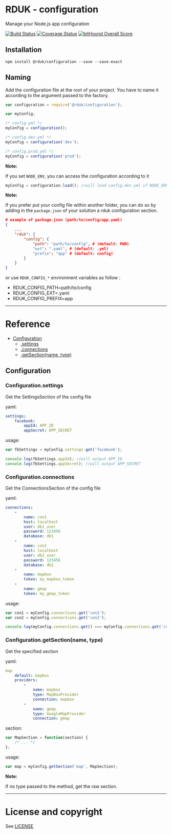 # RDUK - configuration

Manage your Node.js app configuration

[![Build Status](https://travis-ci.org/rd-uk/rduk-configuration.svg?branch=master)](https://travis-ci.org/rd-uk/rduk-configuration)
[![Coverage Status](https://coveralls.io/repos/github/rd-uk/rduk-configuration/badge.svg?branch=master)](https://coveralls.io/github/rd-uk/rduk-configuration?branch=master)
[![bitHound Overall Score](https://www.bithound.io/github/rd-uk/rduk-configuration/badges/score.svg)](https://www.bithound.io/github/rd-uk/rduk-configuration)

## Installation

```
npm install @rduk/configuration --save --save-exact
```

## Naming

Add the configuration file at the root of your project.
You have to name it according to the argument passed to the factory.

```js
var configuration = require('@rduk/configuration');

var myConfig;

/* config.yml */
myConfig = configuration();

/* config.dev.yml */
myConfig = configuration('dev');

/* config.prod.yml */
myConfig = configuration('prod');
```

__Note:__

If you set `NODE_ENV`, you can access the configuration according to it

```js
myConfig = configuration.load(); //will load config.dev.yml if NODE_ENV === dev
```

__Note:__

If you prefer put your config file within another folder, you can do so by adding 
in the `package.json` of your solution a rduk configuration section.

```json
# example of package.json (path/to/config/app.yaml)
{
    ...
    "rduk": {
        "config": {
            "path": "path/to/config", # (default: PWD)
            "ext": ".yaml", # (default: .yml)
            "prefix": "app" # (default: config)
        }
    }
}
```

or use `RDUK_CONFIG_*` environment variables as follow :
- RDUK_CONFIG_PATH=path/to/config
- RDUK_CONFIG_EXT=.yaml
- RDUK_CONFIG_PREFIX=app

___

# Reference

* [Configuration](#configuration)
    * [.settings](#configuration.settings)
    * [.connections](#configuration.connections)
    * [.getSection(name, type)](#configuration.get_section)

<a name="configuration"></a>
## Configuration

<a name="configuration.settings"></a>
### Configuration.settings
Get the SettingsSection of the config file

yaml:

```yml
settings:
    facebook:
        appId: APP_ID
        appSecret: APP_SECRET
```

usage:

```js
var fbSettings = myConfig.settings.get('facebook');

console.log(fbSettings.appId); //will output APP_ID
console.log(fbSettings.appSecret); //will output APP_SECRET
```

<a name="configuration.connections"></a>
### Configuration.connections
Get the ConnectionsSection of the config file

yaml:

```yml
connections:
    -
        name: con1
        host: localhost
        user: db1_user
        password: 123456
        database: db1
    -
        name: con2
        host: localhost
        user: db2_user
        password: 123456
        database: db2
    -
        name: mapbox
        token: my_mapbox_token
    -
        name: gmap
        token: my_gmap_token
```

usage:

```js
var con1 = myConfig.connections.get('con1');
var con2 = myConfig.connections.get('con2');

console.log(myConfig.connections.get() === myConfig.connections.get('con1')); //will output true
```

<a name="configuration.get_section"></a>
### Configuration.getSection(name, type)
Get the specified section

yaml:

```yml
map
    default: mapbox
    providers:
        -
            name: mapbox
            type: MapBoxProvider
            connection: mapbox
        -
            name: gmap
            type: GoogleMapProvider
            connection: gmap
```

section:

```js
var MapSection = function(section) {
    /* ... */
};


```

usage:

```js
var map = myConfig.getSection('map', MapSection);
```

__Note:__

If no type passed to the method, get the raw section.

___

# License and copyright

See [LICENSE](LICENSE)
